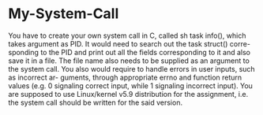 # My-System-Call

You have to create your own system call in C, called sh task info(), which
takes argument as PID. It would need to search out the task struct() corre-
sponding to the PID and print out all the fields corresponding to it and also
save it in a file. The file name also needs to be supplied as an argument to the
system call.
You also would require to handle errors in user inputs, such as incorrect ar-
guments, through appropriate errno and function return values (e.g. 0 signaling
correct input, while 1 signaling incorrect input).
You are supposed to use Linux/kernel v5.9 distribution for the assignment,
i.e. the system call should be written for the said version.
